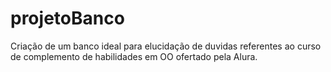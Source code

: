 # projetoBanco
Criação de um banco ideal para elucidação de duvidas referentes ao curso de complemento de habilidades em OO ofertado pela Alura.
